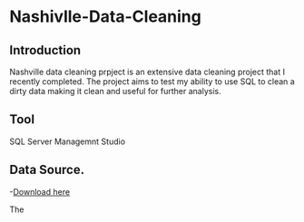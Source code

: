 # Nashivlle-Data-Cleaning

## Introduction
Nashville data cleaning prpject is an extensive data cleaning project that I recently completed. The project aims to test my ability to use SQL to clean a dirty data making it clean and useful for further analysis.

## Tool
SQL Server Managemnt Studio

## Data Source.
 -[Download here](https://github.com/AlexTheAnalyst/PortfolioProjects/blob/main/Nashville%20Housing%20Data%20for%20Data%20Cleaning.xlsx)

The 
